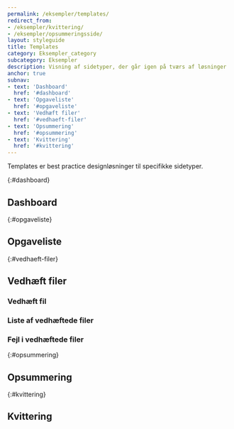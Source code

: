 ```yaml
---
permalink: /eksempler/templates/
redirect_from:
- /eksempler/kvittering/
- /eksempler/opsummeringsside/
layout: styleguide
title: Templates
category: Eksempler_category
subcategory: Eksempler
description: Visning af sidetyper, der går igen på tværs af løsninger
anchor: true
subnav:
- text: 'Dashboard'
  href: '#dashboard'
- text: 'Opgaveliste'
  href: '#opgaveliste'
- text: 'Vedhæft filer'
  href: '#vedhaeft-filer'
- text: 'Opsummering'
  href: '#opsummering'
- text: 'Kvittering'
  href: '#kvittering'
---
```

Templates er best practice designløsninger til specifikke sidetyper.

{:#dashboard}
## Dashboard
<div class="row mt-5 screenshot-gallery d-none">
  <div class="col-12 col-sm-12 col-md-4 col-lg-4 mb-4">
    <a href="{{ site.baseurl }}/pages/eksempler/boernetilskud/boernetilskud-oversigt-2/?r=/eksempler/dashboard/" title="Børnetilskud, 1. side: Oversigt med cards" class="screenshot d-block"></a>
  </div>
  <div class="col-12 col-sm-12 col-md-4 col-lg-4 mb-4">
    <a href="{{ site.baseurl }}/pages/eksempler/boernetilskud/boernetilskud-oversigt/?r=/eksempler/dashboard/" title="Børnetilskud, 2. side: Oversigt" class="screenshot d-block"></a>
  </div>
</div>


{:#opgaveliste}
## Opgaveliste
<div class="row screenshot-gallery d-none">
  <div class="col-12 col-sm-12 col-md-4 col-lg-4 mb-4">
    <a href="/pages/eksempler/opgaveliste/?r=/eksempler/templates/%23opgaveliste" title="Eksempelside på opgaveliste" class="screenshot d-block"></a>
  </div>
</div>

{:#vedhaeft-filer}
## Vedhæft filer
<div class="row screenshot-gallery">
  <div class="col-12 col-sm-12 col-md-4 col-lg-4 mb-4">
  <h3 class="h4">Vedhæft fil</h3>
    <a href="/pages/eksempler/vedhaeft-fil/fil-1/?r=/eksempler/templates/%23vedhaeft-filer" title="Dokumenter til sagen" class="screenshot d-block"></a>
  </div>
  <div class="col-12 col-sm-12 col-md-4 col-lg-4 mb-4">
    <h3 class="h4">Liste af vedhæftede filer</h3>
    <a href="/pages/eksempler/vedhaeft-fil/fil-2/?r=/eksempler/templates/%23vedhaeft-filer" title="Dokumenter til sagen med vedhæftede filer" class="screenshot d-block"></a>
  </div>
  <div class="col-12 col-sm-12 col-md-4 col-lg-4 mb-4">
    <h3 class="h4">Fejl i vedhæftede filer</h3>
    <a href="/pages/eksempler/vedhaeft-fil/fil-3/?r=/eksempler/templates/%23vedhaeft-filer" title="Dokumenter til sagen med fejl" class="screenshot d-block"></a>
  </div>
</div>

{:#opsummering}
## Opsummering
<div class="row mt-5 screenshot-gallery d-none">
  <div class="col-12 col-sm-12 col-md-4 col-lg-4">
    <a href="/pages/eksempler/opsummering/opsummering-1/?r=/eksempler/templates/%23opsummering" title="Eksempelside: opsummering" class="screenshot d-block"></a>
  </div>
</div>

{:#kvittering}
## Kvittering
<div class="row mt-5 screenshot-gallery d-none">
  <div class="col-12 col-sm-12 col-md-4 col-lg-4">
    <a href="/pages/eksempler/kvittering/kvittering-1/?r=/eksempler/templates/%23kvittering" title="Eksempelside: Kvittering 1" class="screenshot d-block"></a>
  </div>
  <div class="col-12 col-sm-12 col-md-4 col-lg-4">
    <a href="/pages/eksempler/kvittering/kvittering-2/?r=/eksempler/templates/%2323kvittering" title="Eksempelside: Kvittering 2" class="screenshot d-block">
  </div>
</div>